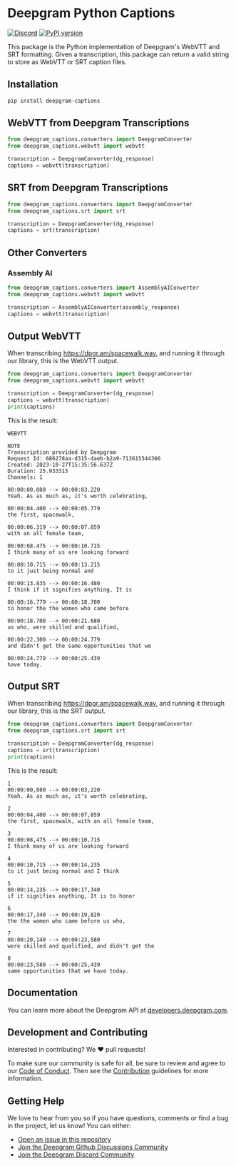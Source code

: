 # Deepgram Python Captions

 [![Discord](https://dcbadge.vercel.app/api/server/xWRaCDBtW4?style=flat)](https://discord.gg/xWRaCDBtW4) [![PyPI version](https://badge.fury.io/py/deepgram-captions.svg)](https://badge.fury.io/py/deepgram-captions)

This package is the Python implementation of Deepgram's WebVTT and SRT formatting. Given a transcription, this package can return a valid string to store as WebVTT or SRT caption files.

## Installation

```bash
pip install deepgram-captions
```

## WebVTT from Deepgram Transcriptions

```python
from deepgram_captions.converters import DeepgramConverter
from deepgram_captions.webvtt import webvtt

transcription = DeepgramConverter(dg_response)
captions = webvtt(transcription)
```

## SRT from Deepgram Transcriptions

```py
from deepgram_captions.converters import DeepgramConverter
from deepgram_captions.srt import srt

transcription = DeepgramConverter(dg_response)
captions = srt(transcription)
```

## Other Converters

### Assembly AI

```py
from deepgram_captions.converters import AssemblyAIConverter
from deepgram_captions.webvtt import webvtt

transcription = AssemblyAIConverter(assembly_response)
captions = webvtt(transcription)
```

## Output WebVTT

When transcribing https://dpgr.am/spacewalk.wav, and running it through our library, this is the WebVTT output.

```py
from deepgram_captions.converters import DeepgramConverter
from deepgram_captions.webvtt import webvtt

transcription = DeepgramConverter(dg_response)
captions = webvtt(transcription)
print(captions)
```

This is the result:

```text
WEBVTT

NOTE
Transcription provided by Deepgram
Request Id: 686278aa-d315-4aeb-b2a9-713615544366
Created: 2023-10-27T15:35:56.637Z
Duration: 25.933313
Channels: 1

00:00:00.080 --> 00:00:03.220
Yeah. As as much as, it's worth celebrating,

00:00:04.400 --> 00:00:05.779
the first, spacewalk,

00:00:06.319 --> 00:00:07.859
with an all female team,

00:00:08.475 --> 00:00:10.715
I think many of us are looking forward

00:00:10.715 --> 00:00:13.215
to it just being normal and

00:00:13.835 --> 00:00:16.480
I think if it signifies anything, It is

00:00:16.779 --> 00:00:18.700
to honor the the women who came before

00:00:18.700 --> 00:00:21.680
us who, were skilled and qualified,

00:00:22.300 --> 00:00:24.779
and didn't get the same opportunities that we

00:00:24.779 --> 00:00:25.439
have today.
```

## Output SRT

When transcribing https://dpgr.am/spacewalk.wav, and running it through our library, this is the SRT output.

```py
from deepgram_captions.converters import DeepgramConverter
from deepgram_captions.srt import srt

transcription = DeepgramConverter(dg_response)
captions = srt(transcription)
print(captions)
```

This is the result:

```text
1
00:00:00,080 --> 00:00:03,220
Yeah. As as much as, it's worth celebrating,

2
00:00:04,400 --> 00:00:07,859
the first, spacewalk, with an all female team,

3
00:00:08,475 --> 00:00:10,715
I think many of us are looking forward

4
00:00:10,715 --> 00:00:14,235
to it just being normal and I think

5
00:00:14,235 --> 00:00:17,340
if it signifies anything, It is to honor

6
00:00:17,340 --> 00:00:19,820
the the women who came before us who,

7
00:00:20,140 --> 00:00:23,580
were skilled and qualified, and didn't get the

8
00:00:23,580 --> 00:00:25,439
same opportunities that we have today.
```

## Documentation

You can learn more about the Deepgram API at [developers.deepgram.com](https://developers.deepgram.com/docs).

## Development and Contributing

Interested in contributing? We ❤️ pull requests!

To make sure our community is safe for all, be sure to review and agree to our
[Code of Conduct](./.github/CODE_OF_CONDUCT.md). Then see the
[Contribution](./.github/CONTRIBUTING.md) guidelines for more information.

## Getting Help

We love to hear from you so if you have questions, comments or find a bug in the
project, let us know! You can either:

- [Open an issue in this repository](https://github.com/deepgram/[reponame]/issues/new)
- [Join the Deepgram Github Discussions Community](https://github.com/orgs/deepgram/discussions)
- [Join the Deepgram Discord Community](https://discord.gg/xWRaCDBtW4)

[license]: LICENSE.txt
